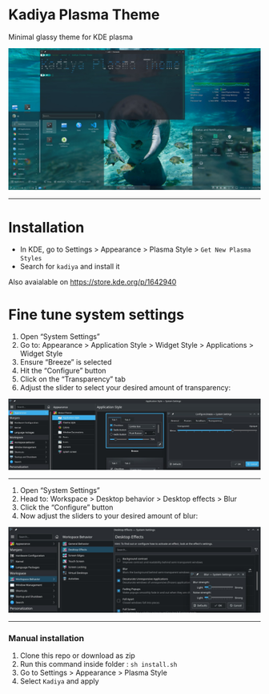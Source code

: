 # Kadiya Plasma Theme

Minimal glassy theme for KDE plasma

![Screenshot](ss.jpg)

---

# Installation

- In KDE, go to Settings > Appearance > Plasma Style > `Get New Plasma Styles`
- Search for `kadiya` and install it

Also avaialable on https://store.kde.org/p/1642940


# Fine tune system settings

1. Open “System Settings”
1. Go to: Appearance > Application Style > Widget Style > Applications > Widget Style
1. Ensure “Breeze” is selected
1. Hit the “Configure” button
1. Click on the “Transparency” tab
1. Adjust the slider to select your desired amount of transparency:

![Application Style](appstyle.jpg)

---

1. Open “System Settings”
1. Head to: Workspace > Desktop behavior > Desktop effects > Blur
1. Click the “Configure” button
1. Now adjust the sliders to your desired amount of blur:

![Application Style](blur.jpg)

---

### Manual installation

1. Clone this repo or download as zip
1. Run this command inside folder : `sh install.sh`
1. Go to Settings > Appearance > Plasma Style
1. Select `Kadiya` and apply
